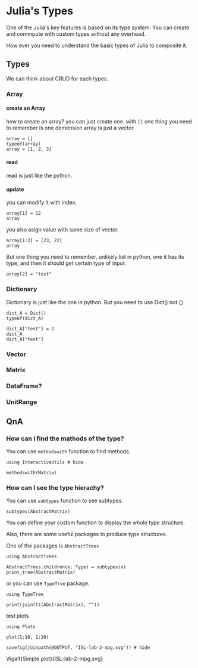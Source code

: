 <!--This file was generated, do not modify it.-->
# Julia's Types

One of the Julia's key features is based on its type system.
You can create and commpute with custom types without any overhead.

How ever you need to understand the basic types of Julia to composite it.

## Types

We can think about CRUD for each types.

### Array

#### create an Array
how to create an array? you can just create one. with `[]`
one thing you need to remember is one demension array is just a vector

```julia:ex1
array = []
typeof(array)
array = [1, 2, 3]
```

#### read
read is just like the python.

#### update
you can modify it with index.

```julia:ex2
array[1] = 12
array
```

you also asign value with same size of vector.

```julia:ex3
array[1:2] = [23, 22]
array
```

But one thing you need to remember,
unlikely list in python, one it has its type, and then it should get certain type of input.

```julia:ex4
array[2] = "test"
```

### Dictionary
Dictionary is just like the one in python. But you need to use Dict() not {}.

```julia:ex5
dict_A = Dict()
typeof(dict_A)

dict_A["test"] = 1
dict_A
dict_A["test"]
```

### Vector

### Matrix

### DataFrame?

### UnitRange

## QnA

### How can I find the mathods of the type?

You can use `methodswith` function to find methods.

```julia:ex6
using InteractiveUtils # hide

methodswith(Matrix)
```

### How can I see the type hierachy?

You can use `subtypes` function to see subtypes.

```julia:ex7
subtypes(AbstractMatrix)
```

You can define your custom function to display the whole type structure.

Also, there are some useful packages to produce type structures.

One of the packages is `AbstractTrees`

```julia:ex8
using AbstractTrees

AbstractTrees.children(x::Type) = subtypes(x)
print_tree(AbstractMatrix)
```

or you can use `TypeTree` package.

```julia:ex9
using TypeTree

print(join(tt(AbstractMatrix), ""))
```

test plots

```julia:ex10
using Plots

plot(1:10, 1:10)

savefig(joinpath(@OUTPUT, "ISL-lab-2-mpg.svg")) # hide
```

\figalt{Simple plot}{ISL-lab-2-mpg.svg}

